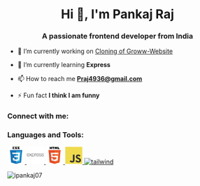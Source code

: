 <h1 align="center">Hi 👋, I'm Pankaj Raj</h1>
<h3 align="center">A passionate frontend developer from India</h3>

- 🔭 I’m currently working on [Cloning of Groww-Website](https://github.com/taherahmed14/Groww-Clone)

- 🌱 I’m currently learning **Express**

- 📫 How to reach me **Praj4936@gmail.com**

- ⚡ Fun fact **I think I am funny**

<h3 align="left">Connect with me:</h3>
<p align="left">
</p>

<h3 align="left">Languages and Tools:</h3>
<p align="left"> <a href="https://www.w3schools.com/css/" target="_blank" rel="noreferrer"> <img src="https://raw.githubusercontent.com/devicons/devicon/master/icons/css3/css3-original-wordmark.svg" alt="css3" width="40" height="40"/> </a> <a href="https://expressjs.com" target="_blank" rel="noreferrer"> <img src="https://raw.githubusercontent.com/devicons/devicon/master/icons/express/express-original-wordmark.svg" alt="express" width="40" height="40"/> </a> <a href="https://www.w3.org/html/" target="_blank" rel="noreferrer"> <img src="https://raw.githubusercontent.com/devicons/devicon/master/icons/html5/html5-original-wordmark.svg" alt="html5" width="40" height="40"/> </a> <a href="https://developer.mozilla.org/en-US/docs/Web/JavaScript" target="_blank" rel="noreferrer"> <img src="https://raw.githubusercontent.com/devicons/devicon/master/icons/javascript/javascript-original.svg" alt="javascript" width="40" height="40"/> </a> <a href="https://tailwindcss.com/" target="_blank" rel="noreferrer"> <img src="https://www.vectorlogo.zone/logos/tailwindcss/tailwindcss-icon.svg" alt="tailwind" width="40" height="40"/> </a> </p>

<!-- <p><img align="center" src="https://github-readme-stats.vercel.app/api/top-langs?username=ipankaj07&show_icons=true&locale=en&layout=compact" alt="ipankaj07" /></p> -->
<p align="left"> <img src="https://komarev.com/ghpvc/?username=ipankaj07&label=Profile%20views&color=0e75b6&style=flat" alt="ipankaj07" /> </p>
